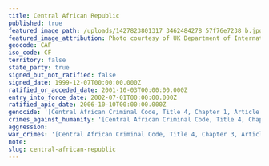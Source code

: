 ```yaml
---
title: Central African Republic
published: true
featured_image_path: /uploads/1427823801317_3462484278_57f76e7238_b.jpg
featured_image_attribution: Photo courtesy of UK Department of International Development
geocode: CAF
iso_code: CF
territory: false
state_party: true
signed_but_not_ratified: false
signed_date: 1999-12-07T00:00:00.000Z
ratified_or_acceded_date: 2001-10-03T00:00:00.000Z
entry_into_force_date: 2002-07-01T00:00:00.000Z
ratified_apic_date: 2006-10-10T00:00:00.000Z
genocide: '[Central African Criminal Code, Title 4, Chapter 1, Article 152](https://iccdb.hrlc.net/data/doc/429/)'
crimes_against_humanity: '[Central African Criminal Code, Title 4, Chapter 2, Article 153](https://iccdb.hrlc.net/data/doc/429/)'
aggression:
war_crimes: '[Central African Criminal Code, Title 4, Chapter 3, Article 154](https://iccdb.hrlc.net/data/doc/429/)'
note:
slug: central-african-republic
---
```



